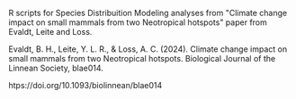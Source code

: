 R scripts for Species Distribuition Modeling analyses from "Climate change impact on small mammals from two Neotropical hotspots" paper from Evaldt, Leite and Loss.

Evaldt, B. H., Leite, Y. L. R., & Loss, A. C. (2024). Climate change impact on small mammals from two Neotropical hotspots. Biological Journal of the Linnean Society, blae014.

htps://doi.org/10.1093/biolinnean/blae014
